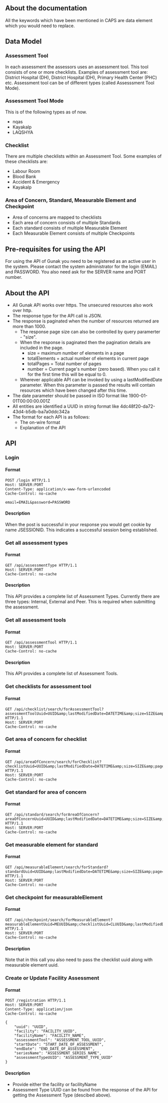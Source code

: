 ## About the documentation
All the keywords which have been mentioned in CAPS are data element which you would need to replace.

## Data Model
### Assessment Tool
In each assessment the assessors uses an assessment tool. This tool consists of one or more checklists. Examples of assessment tool are: District Hospital (DH), District Hospital (DH), Primary Health Center (PHC) etc. Assessment tool can be of different types (called Assesssment Tool Mode).

### Assessment Tool Mode
This is of the following types as of now.
* nqas
* Kayakalp
* LAQSHYA

### Checklist
There are multiple checklists within an Assessment Tool. Some examples of these checklists are:
* Labour Room
* Blood Bank
* Accident & Emergency
* Kayakalp

### Area of Concern, Standard, Measurable Element and Checkpoint
* Area of concerns are mapped to checklists
* Each area of concern consists of multiple Standards
* Each standard consists of multiple Measurable Element
* Each Measurable Element consists of multiple Checkpoints

## Pre-requisites for using the API
For using the API of Gunak you need to be registered as an active user in the system. Please contact the system administrator for the login (EMAIL) and PASSWORD. You also need ask for the SERVER name and PORT number.

## About the API
* All Gunak API works over https. The unsecured resources also work over http.
* The response type for the API call is JSON.
* The response is paginated when the number of resources returned are more than 1000.
  * The response page size can also be controlled by query paramerter - "size".
  * When the response is paginated then the pagination details are included in the page.
    * size = maximum number of elements in a page
    * totalElements = actual number of elements in current page
    * totalPages = Total number of pages
    * number = Current page's number (zero based). When you call it for the first time this will be equal to 0.
  * Wherever applicable API can be invoked by using a lastModifiedDate parameter. When this parameter is passed the results will contain resources which have been changed after this time.
* The date parameter should be passed in ISO format like 1900-01-01T00:00:00.001Z
* All entities are identified a UUID in string format like 4dc48f20-da72-43d4-b5db-ba7a0ddc342a
* The format for each API is as follows:
  * The on-wire format
  * Explanation of the API

## API
### Login
#### Format
```
POST /login HTTP/1.1
Host: SERVER:PORT
Content-Type: application/x-www-form-urlencoded
Cache-Control: no-cache

email=EMAIL&password=PASSWORD
```
#### Description
When the post is successful in your response you would get cookie by name JSESSIONID. This indicates a successful session being established.

### Get all assessment types
#### Format
```
GET /api/assessmentType HTTP/1.1
Host: SERVER:PORT
Cache-Control: no-cache
```
#### Description
This API provides a complete list of Assessment Types. Currently there are three types: Internal, External and Peer. This is required when submitting the assessment.

### Get all assessment tools
#### Format
```
GET /api/assessmentTool HTTP/1.1
Host: SERVER:PORT
Cache-Control: no-cache
```
#### Description
This API provides a complete list of Assessment Tools.

### Get checklists for assessment tool
#### Format
```
GET /api/checklist/search/forAssessmentTool?assessmentToolUuid=UUID&amp;lastModifiedDate=DATETIME&amp;size=SIZE&amp;page=PAGE HTTP/1.1
Host: SERVER:PORT
Cache-Control: no-cache
```

### Get area of concern for checklist
#### Format
```
GET /api/areaOfConcern/search/forChecklist?checklistUuid=UUID&amp;lastModifiedDate=DATETIME&amp;size=SIZE&amp;page=PAGE HTTP/1.1
Host: SERVER:PORT
Cache-Control: no-cache
```

### Get standard for area of concern
#### Format
```
GET /api/standard/search/forAreaOfConcern?areaOfConcernUuid=UUID&amp;lastModifiedDate=DATETIME&amp;size=SIZE&amp;page=PAGE HTTP/1.1
Host: SERVER:PORT
Cache-Control: no-cache
```

### Get measurable element for standard
#### Format
```
GET /api/measurableElement/search/forStandard?standardUuid=UUID&amp;lastModifiedDate=DATETIME&amp;size=SIZE&amp;page=PAGE HTTP/1.1
Host: SERVER:PORT
Cache-Control: no-cache
```

### Get checkpoint for measurableElement
#### Format
```
GET /api/checkpoint/search/forMeasurableElement?measurableElementUuid=MEUUID&amp;checklistUuid=CLUUID&amp;lastModifiedDate=DATETIME&amp;size=SIZE&amp;page=PAGE HTTP/1.1
Host: SERVER:PORT
Cache-Control: no-cache
```
#### Description
Note that in this call you also need to pass the checklist uuid along with measurable element uuid.

### Create or Update Facility Assessment
#### Format
```
POST /registration HTTP/1.1
Host: SERVER:PORT
Content-Type: application/json
Cache-Control: no-cache

{
	"uuid": "UUID",
	"facility": "FACILITY_UUID",
	"facilityName": "FACILITY_NAME",
	"assessmentTool": "ASSESSMENT_TOOL_UUID",
	"startDate": "START_DATE_OF_ASSESSMENT",
	"endDate": "END_DATE_OF_ASSESSMENT",
	"seriesName": "ASSESSMENT_SERIES_NAME",
	"assessmentTypeUUID": "ASSESSMENT_TYPE_UUID"
}
```
#### Description
* Provide either the facility or facilityName
* Assessment Type UUID can be found from the response of the API for getting the Assessment Type (descibed above).
